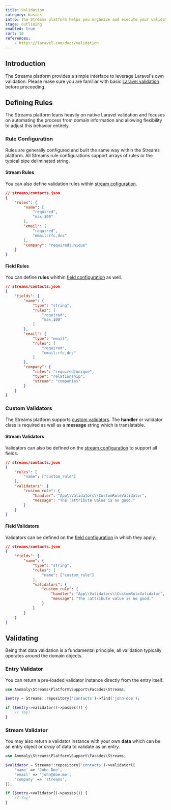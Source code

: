 ```yaml
---
title: Validation
category: basics
intro: The Streams platform helps you organize and execute your validation policies.
stage: outlining
enabled: true
sort: 10
references:
    - https://laravel.com/docs/validation
---
```


## Introduction

The Streams platform provides a simple interface to leverage Laravel's own validation. Please make sure you are familiar with basic [Laravel validation](https://laravel.com/docs/validation) before proceeding.

## Defining Rules

The Streams platform leans heavily on native Laravel validation and focuses on automating the process from domain information and allowing flexibility to adjust this behavior entirely.

### Rule Configuration

Rules are generally configured and built the same way within the Streams platform. All Streams rule configurations support arrays of rules or the typical pipe deliminated string.

#### Stream Rules

You can also define validation rules within [stream cofiguration](streams#defining-streams).

```json
// streams/contacts.json
{
    "rules": {
        "name": [
            "required",
            "max:100"
        ],
        "email": [
            "required",
            "email:rfc,dns"
        ],
        "company": "required|unique"
    }
}
```

#### Field Rules

You can define **rules** whithin [field configuration](fields#defining-fields) as well.

```json
// streams/contacts.json
{
    "fields": {
        "name": {
            "type": "string",
            "rules": [
                "required",
                "max:100"
            ]
        },
        "email": {
            "type": "email",
            "rules": [
                "required",
                "email:rfc,dns"
            ]
        },
        "company": {
            "rules": "required|unique",
            "type": "relationship",
            "stream": "companies"
        }
    }
}
```

### Custom Validators

The Streams platform supports [custom validators](https://laravel.com/docs/validation#custom-validation-rules). The **handler** or validator class is required as well as a **message** string which is translatable.

#### Stream Validators

Validators can also be defined on the [stream configuration](streams#defining-streams) to support all fields.

```json
// streams/contacts.json
{
    "rules": [
        "name": ["custom_rule"]
    ],
    "validators": {
        "custom_rule": {
            "handler": "App\\Validators\\CustomRuleValidator",
            "message": "The :attribute value is no good."
        }
    }
}
```

#### Field Validators

Validators can be defined on the [field configuration](fields#defining-fields) in which they apply.

```json
// streams/contacts.json
{
    "fields": {
        "name": {
            "type": "string",
            "rules": [
                "name": ["custom_rule"]
            ],
            "validators": {
                "custom_rule": {
                    "handler": "App\\Validators\\CustomRuleValidator",
                    "message": "The :attribute value is no good."
                }
            }
        }
    }
}
```

## Validating

Being that data validation is a fundamental principle, all validation typically operates around the domain objects.

### Entry Validator

You can return a pre-loaded validator instance directly from the entry itself.

```php
use Anomaly\Streams\Platform\Support\Facades\Streams;

$entry = Streams::repository('contacts')->find('john-doe');

if ($entry->validator()->passes()) {
    // Yay!
}
```

### Stream Validator

You may also return a validator instance with your own **data** which can be an entry object or _array_ of data to validate as an entry. 

```php
use Anomaly\Streams\Platform\Support\Facades\Streams;

$validator = Streams::repository('contacts')->validator([
    'name' => 'John Doe',
    'email' => 'john@doe.me',
    'company' => 'streams',
]);

if ($entry->validator()->passes()) {
    // Yay!
}
```
